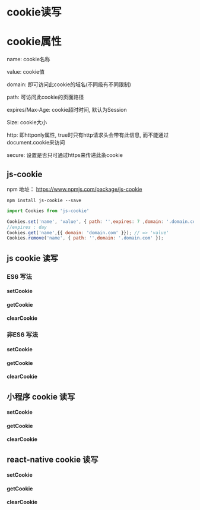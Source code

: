 # cookie读写 



# cookie属性

name: cookie名称

value: cookie值

domain: 即可访问此cookie的域名(不同级有不同限制)

path: 可访问此cookie的页面路径

expires/Max-Age: cookie超时时间, 默认为Session

Size: cookie大小

http: 即httponly属性, true时只有http请求头会带有此信息, 而不能通过document.cookie来访问

secure: 设置是否只可通过https来传递此条cookie



## js-cookie

npm 地址： https://www.npmjs.com/package/js-cookie

```shell
npm install js-cookie --save
```

```js
import Cookies from 'js-cookie'

Cookies.set('name', 'value', { path: '',expires: 7 ,domain: '.domain.com' }); 
//expires : day
Cookies.get('name',{{ domain: 'domain.com' }}); // => 'value'
Cookies.remove('name', { path: '',domain: '.domain.com' });

```



## js cookie 读写

### ES6 写法

#### setCookie



#### getCookie



#### clearCookie





### 非ES6 写法

#### setCookie



#### getCookie



#### clearCookie





## 小程序 cookie 读写

#### setCookie



#### getCookie



#### clearCookie

## react-native cookie 读写



#### setCookie



#### getCookie



#### clearCookie